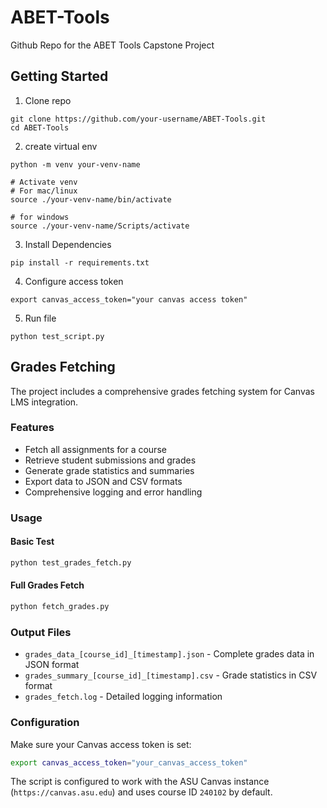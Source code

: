 # ABET-Tools
Github Repo for the ABET Tools Capstone Project

## Getting Started
1. Clone repo
```
git clone https://github.com/your-username/ABET-Tools.git
cd ABET-Tools
```

2. create virtual env
```
python -m venv your-venv-name

# Activate venv
# For mac/linux
source ./your-venv-name/bin/activate

# for windows
source ./your-venv-name/Scripts/activate
```

3. Install Dependencies
```
pip install -r requirements.txt
```

4. Configure access token
```
export canvas_access_token="your canvas access token"
```

5. Run file
```
python test_script.py
```

## Grades Fetching

The project includes a comprehensive grades fetching system for Canvas LMS integration.

### Features
- Fetch all assignments for a course
- Retrieve student submissions and grades
- Generate grade statistics and summaries
- Export data to JSON and CSV formats
- Comprehensive logging and error handling

### Usage

#### Basic Test
```bash
python test_grades_fetch.py
```

#### Full Grades Fetch
```bash
python fetch_grades.py
```

### Output Files
- `grades_data_[course_id]_[timestamp].json` - Complete grades data in JSON format
- `grades_summary_[course_id]_[timestamp].csv` - Grade statistics in CSV format
- `grades_fetch.log` - Detailed logging information

### Configuration
Make sure your Canvas access token is set:
```bash
export canvas_access_token="your_canvas_access_token"
```

The script is configured to work with the ASU Canvas instance (`https://canvas.asu.edu`) and uses course ID `240102` by default.
